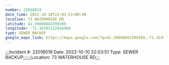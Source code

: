 ```yaml
---
number: 22018019
date_time: 2022-10-10T22:03:51+00:00
location: 73 WATERHOUSE RD
latitude: 42.39898042399389
longitude: -71.16391112616468
type: SEWER BACKUP
google_maps_link: https://maps.google.com/?q=42.39898042399389,-71.16391112616468
---
```


;;;Incident #: 22018019  Date: 2022-10-10 22:03:51   Type: SEWER BACKUP;;;;;;Location: 73 WATERHOUSE RD;;;
